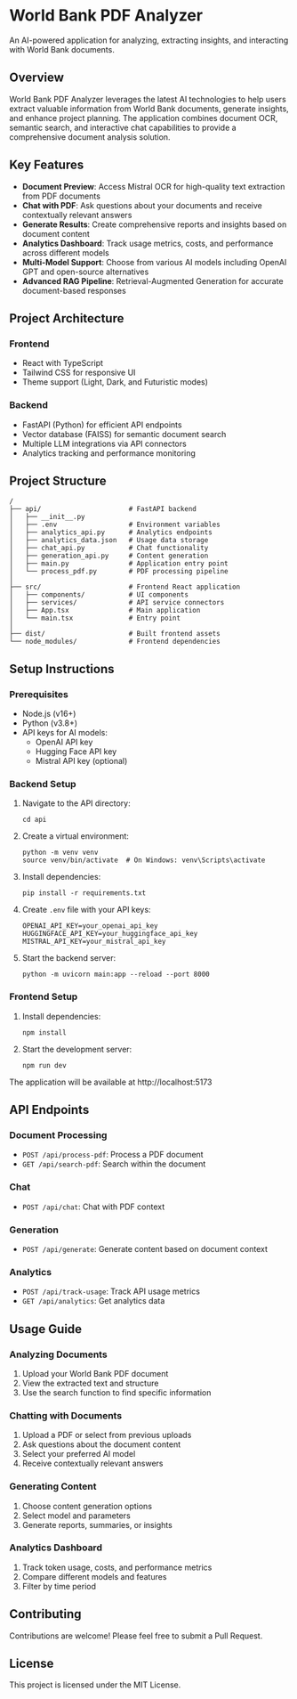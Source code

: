 # World Bank PDF Analyzer

An AI-powered application for analyzing, extracting insights, and interacting with World Bank documents.

## Overview

World Bank PDF Analyzer leverages the latest AI technologies to help users extract valuable information from World Bank documents, generate insights, and enhance project planning. The application combines document OCR, semantic search, and interactive chat capabilities to provide a comprehensive document analysis solution.

## Key Features

- **Document Preview**: Access Mistral OCR for high-quality text extraction from PDF documents
- **Chat with PDF**: Ask questions about your documents and receive contextually relevant answers
- **Generate Results**: Create comprehensive reports and insights based on document content
- **Analytics Dashboard**: Track usage metrics, costs, and performance across different models
- **Multi-Model Support**: Choose from various AI models including OpenAI GPT and open-source alternatives
- **Advanced RAG Pipeline**: Retrieval-Augmented Generation for accurate document-based responses

## Project Architecture

### Frontend
- React with TypeScript
- Tailwind CSS for responsive UI
- Theme support (Light, Dark, and Futuristic modes)

### Backend
- FastAPI (Python) for efficient API endpoints
- Vector database (FAISS) for semantic document search
- Multiple LLM integrations via API connectors
- Analytics tracking and performance monitoring

## Project Structure

```
/
├── api/                      # FastAPI backend
│   ├── __init__.py
│   ├── .env                  # Environment variables
│   ├── analytics_api.py      # Analytics endpoints
│   ├── analytics_data.json   # Usage data storage
│   ├── chat_api.py           # Chat functionality
│   ├── generation_api.py     # Content generation
│   ├── main.py               # Application entry point
│   └── process_pdf.py        # PDF processing pipeline
│
├── src/                      # Frontend React application
│   ├── components/           # UI components
│   ├── services/             # API service connectors
│   ├── App.tsx               # Main application
│   └── main.tsx              # Entry point
│
├── dist/                     # Built frontend assets
└── node_modules/             # Frontend dependencies
```

## Setup Instructions

### Prerequisites

- Node.js (v16+)
- Python (v3.8+)
- API keys for AI models:
  - OpenAI API key
  - Hugging Face API key
  - Mistral API key (optional)

### Backend Setup

1. Navigate to the API directory:
   ```
   cd api
   ```

2. Create a virtual environment:
   ```
   python -m venv venv
   source venv/bin/activate  # On Windows: venv\Scripts\activate
   ```

3. Install dependencies:
   ```
   pip install -r requirements.txt
   ```

4. Create `.env` file with your API keys:
   ```
   OPENAI_API_KEY=your_openai_api_key
   HUGGINGFACE_API_KEY=your_huggingface_api_key
   MISTRAL_API_KEY=your_mistral_api_key
   ```

5. Start the backend server:
   ```
   python -m uvicorn main:app --reload --port 8000
   ```

### Frontend Setup

1. Install dependencies:
   ```
   npm install
   ```

2. Start the development server:
   ```
   npm run dev
   ```

The application will be available at http://localhost:5173

## API Endpoints

### Document Processing
- `POST /api/process-pdf`: Process a PDF document
- `GET /api/search-pdf`: Search within the document

### Chat
- `POST /api/chat`: Chat with PDF context

### Generation
- `POST /api/generate`: Generate content based on document context

### Analytics
- `POST /api/track-usage`: Track API usage metrics
- `GET /api/analytics`: Get analytics data

## Usage Guide

### Analyzing Documents
1. Upload your World Bank PDF document
2. View the extracted text and structure
3. Use the search function to find specific information

### Chatting with Documents
1. Upload a PDF or select from previous uploads
2. Ask questions about the document content
3. Select your preferred AI model
4. Receive contextually relevant answers

### Generating Content
1. Choose content generation options
2. Select model and parameters
3. Generate reports, summaries, or insights

### Analytics Dashboard
1. Track token usage, costs, and performance metrics
2. Compare different models and features
3. Filter by time period

## Contributing

Contributions are welcome! Please feel free to submit a Pull Request.

## License

This project is licensed under the MIT License.
